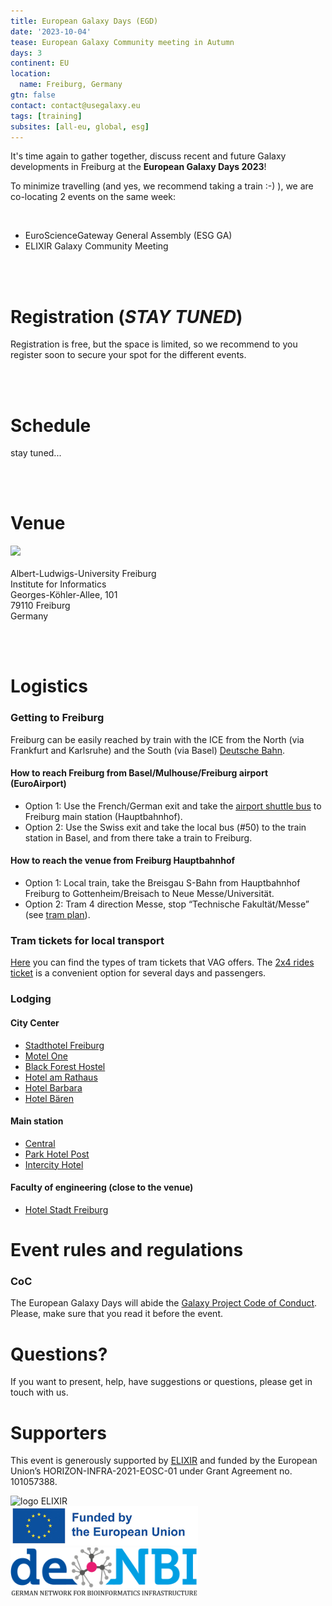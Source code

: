 ```yaml
---
title: European Galaxy Days (EGD)
date: '2023-10-04'
tease: European Galaxy Community meeting in Autumn
days: 3
continent: EU
location:
  name: Freiburg, Germany
gtn: false
contact: contact@usegalaxy.eu
tags: [training]
subsites: [all-eu, global, esg]
---
```


It's time again to gather together, discuss recent and future Galaxy developments in Freiburg at the **European Galaxy Days 2023**!

To minimize travelling (and yes, we recommend taking a train :-) ), we are co-locating 2 events on the same week:

<div class="float-right" style="max-width: 400px">

[//]: # (![logo EGD]&#40;logo-egd2023.png&#41;)

</div>

<br>

[//]: # (- [**EuroScienceGateway General Assembly &#40;ESG GA&#41;**]&#40;/events/2023-10-egd/esg/&#41;)
[//]: # (- [**ELIXIR Galaxy Community Meeting**]&#40;/events/2023-10-egd/gcm/&#41;)
- EuroScienceGateway General Assembly (ESG GA)
- ELIXIR Galaxy Community Meeting


<br><br>

# Registration (_STAY TUNED_)

Registration is free, but the space is limited, so we recommend to you register soon to secure your spot for the different events.

[//]: # (> If you want to give a talk or have a demo, please register by **September 16**.)

[//]: # (> The registration for attendance closed on **September 23**.)

<!-- <div class="row justify-content-center">
  <a class="btn w-25 btn-dark" href="https://bit.ly/egd2023-registration" role="button">Register now</a>
</div> -->

<br><br>

# Schedule
stay tuned...

<br><br>
# Venue

<img class="float-right" src="https://www.informatik.uni-freiburg.de/data/intern/bilder/1756.jpg" />
<br><br>
Albert-Ludwigs-University Freiburg<br />
Institute for Informatics<br />
Georges-Köhler-Allee, 101<br />
79110 Freiburg<br />
Germany

<br><br>

# Logistics
### Getting to Freiburg

Freiburg can be easily reached by train with the ICE from the North (via Frankfurt and Karlsruhe) and the South (via Basel) [Deutsche Bahn](https://www.bahn.com/en).

#### How to reach Freiburg from Basel/Mulhouse/Freiburg airport (EuroAirport)

- Option 1: Use the French/German exit and take the [airport shuttle bus](http://www.freiburger-reisedienst.de/en/airportbus/timetable.php) to Freiburg main station (Hauptbahnhof).
- Option 2: Use the Swiss exit and take the local bus (#50) to the train station in Basel, and from there take a train to Freiburg.

#### How to reach the venue from Freiburg Hauptbahnhof

- Option 1: Local train, take the Breisgau S-Bahn from Hauptbahnhof Freiburg to Gottenheim/Breisach to Neue Messe/Universität.
- Option 2: Tram 4 direction Messe, stop “Technische Fakultät/Messe” (see [tram plan](http://www.vag-freiburg.de/fahrplan-linien/netzplaene/liniennetzplan.html)).

### Tram tickets for local transport

[Here](https://www.vag-freiburg.de/tickets) you can find the types of tram tickets that VAG offers. The [2x4 rides ticket](https://www.vag-freiburg.de/tickets/einzel-und-tageskarten/2x4-fahrtenkarte) is a convenient option for several days and passengers.
### Lodging

#### City Center
- [Stadthotel Freiburg](https://www.hotel-freiburg.de/de)
- [Motel One](https://www.motel-one.com/en/hotels/freiburg/hotel-freiburg)
- [Black Forest Hostel](https://www.blackforest-hostel.de)
- [Hotel am Rathaus](http://www.am-rathaus.de)
- [Hotel Barbara](http://www.hotel-barbara.de)
- [Hotel Bären](https://www.hotel-freiburg-baeren.de/)

#### Main station
- [Central](https://www.central-freiburg.de)
- [Park Hotel Post](https://www.park-hotel-post.de/de)
- [Intercity Hotel](https://hrewards.com/de/intercityhotel-freiburg)

#### Faculty of engineering (close to the venue)
- [Hotel Stadt Freiburg](https://www.hotel-stadt-freiburg.de)

# Event rules and regulations

### CoC
The European Galaxy Days will abide the [Galaxy Project Code of Conduct](https://galaxyproject.org/community/coc/). Please, make sure that you read it before the event.

# Questions?
If you want to present, help, have suggestions or questions, please get in touch with us.

# Supporters
This event is generously supported by [ELIXIR](https://elixir-europe.org/) and funded by the European Union’s HORIZON-INFRA-2021-EOSC-01 under Grant Agreement no. 101057388.


<div style="max-width: 300px">

![logo ELIXIR](/images/logos/ElixirNoTextLogo.png)
![logo EC](eu_funded_en.jpg)
![logo de.nbi](denbi.png)

</div>
